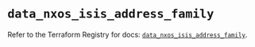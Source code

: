 # `data_nxos_isis_address_family`

Refer to the Terraform Registry for docs: [`data_nxos_isis_address_family`](https://registry.terraform.io/providers/ciscodevnet/nxos/0.5.10/docs/data-sources/isis_address_family).
